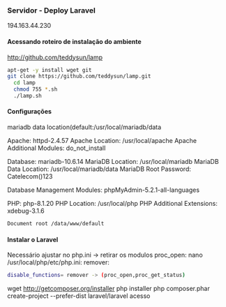 ### Servidor - Deploy Laravel

194.163.44.230

#### Acessando roteiro de instalação do ambiente
http://github.com/teddysun/lamp

~~~bash 
apt-get -y install wget git
git clone https://github.com/teddysun/lamp.git
  cd lamp
  chmod 755 *.sh
  ./lamp.sh
~~~
#### Configurações 

mariadb data location(default:/usr/local/mariadb/data

Apache: httpd-2.4.57
Apache Location: /usr/local/apache
Apache Additional Modules: do_not_install

Database: mariadb-10.6.14
MariaDB Location: /usr/local/mariadb
MariaDB Data Location: /usr/local/mariadb/data
MariaDB Root Password: Catelecom()123

Database Management Modules:
phpMyAdmin-5.2.1-all-languages

PHP: php-8.1.20
PHP Location: /usr/local/php
PHP Additional Extensions:
xdebug-3.1.6
~~~bash
Document root /data/www/default
~~~
#### Instalar o Laravel

Necessário ajustar no php.ini -> retirar os modulos proc_open: nano /usr/local/php/etc/php.ini:
remover:
~~~bash
disable_functions= remover -> (proc_open,proc_get_status) 
~~~
wget http://getcomposer.org/installer
php installer
php composer.phar create-project --prefer-dist laravel/laravel acesso


